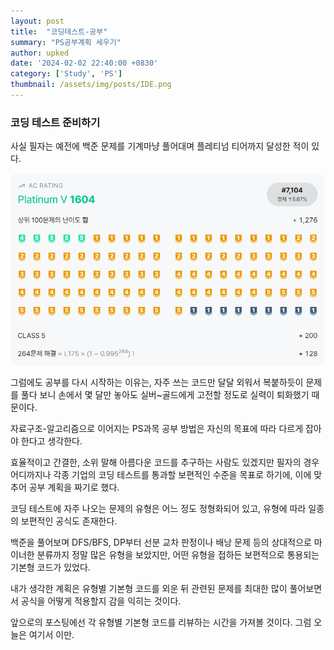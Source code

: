 ```yaml
---
layout: post
title:  "코딩테스트-공부"
summary: "PS공부계획 세우기"
author: upked
date: '2024-02-02 22:40:00 +0830'
category: ['Study', 'PS']
thumbnail: /assets/img/posts/IDE.png
---
```


### 코딩 테스트 준비하기

사실 필자는 예전에 백준 문제를 기계마냥 풀어대며 플레티넘 티어까지 달성한 적이 있다.

![image-20240202230105366](/assets/img/posts/Baekjon.png)

그럼에도 공부를 다시 시작하는 이유는, 자주 쓰는 코드만 달달 외워서 복붙하듯이 문제를 풀다 보니 손에서 몇 달만 놓아도 실버~골드에게 고전할 정도로 실력이 퇴화했기 때문이다.

자료구조-알고리즘으로 이어지는 PS과목 공부 방법은 자신의 목표에 따라 다르게 잡아야 한다고 생각한다.

효율적이고 간결한, 소위 말해 아름다운 코드를  추구하는 사람도 있겠지만 필자의 경우 어디까지나 각종 기업의 코딩 테스트를 통과할 보편적인 수준을 목표로 하기에, 이에 맞추어 공부 계획을 짜기로 했다.

코딩 테스트에 자주 나오는 문제의 유형은 어느 정도 정형화되어 있고, 유형에 따라 일종의 보편적인 공식도 존재한다.

백준을 풀어보며 DFS/BFS, DP부터 선분 교차 판정이나 배낭 문제 등의 상대적으로 마이너한 분류까지 정말 많은 유형을 보았지만, 어떤 유형을 접하든 보편적으로 통용되는 기본형 코드가 있었다.

내가 생각한 계획은 유형별 기본형 코드를 외운 뒤 관련된 문제를 최대한 많이 풀어보면서 공식을 어떻게 적용할지 감을 익히는 것이다.



앞으로의 포스팅에선 각 유형별 기본형 코드를 리뷰하는 시간을 가져볼 것이다. 그럼 오늘은 여기서 이만.